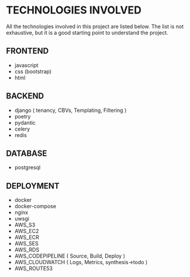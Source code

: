 # TECHNOLOGIES INVOLVED
All the technologies involved in this project are listed below. The list is not exhaustive, but it is a good starting point to understand the project.

## FRONTEND
* javascript
* css (bootstrap)
* html


## BACKEND
* django ( tenancy, CBVs, Templating, Filtering )
* poetry
* pydantic
* celery
* redis


## DATABASE
* postgresql


## DEPLOYMENT
* docker
* docker-compose
* nginx
* uwsgi
* AWS_S3
* AWS_EC2
* AWS_ECR
* AWS_SES
* AWS_RDS
* AWS_CODEPIPELINE ( Source, Build, Deploy )
* AWS_CLOUDWATCH ( Logs, Metrics, synthesis->todo )
* AWS_ROUTE53